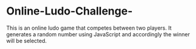 # Online-Ludo-Challenge-
This is an online ludo game that competes between two players. It generates a random number using JavaScript and accordingly the winner will be selected.
